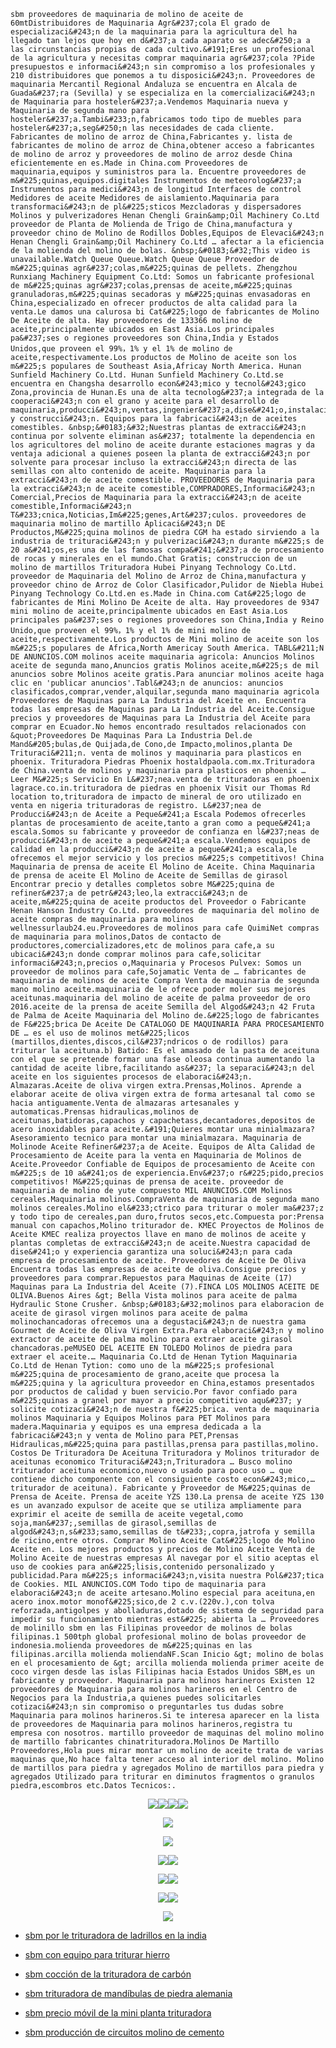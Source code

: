 
```
sbm proveedores de maquinaria de molino de aceite de 60mtDistribuidores de Maquinaria Agr&#237;cola El grado de especializaci&#243;n de la maquinaria para la agricultura del ha llegado tan lejos que hoy en d&#237;a cada aparato se adec&#250;a a las circunstancias propias de cada cultivo.&#191;Eres un profesional de la agricultura y necesitas comprar maquinaria agr&#237;cola ?Pide presupuestos e informaci&#243;n sin compromiso a los profesionales y 210 distribuidores que ponemos a tu disposici&#243;n. Proveedores de maquinaria Mercantil Regional Andaluza se encuentra en Alcala de Guada&#237;ra (Sevilla) y se especializa en la comercializaci&#243;n de Maquinaria para hosteler&#237;a.Vendemos Maquinaria nueva y Maquinaria de segunda mano para hosteler&#237;a.Tambi&#233;n,fabricamos todo tipo de muebles para hosteler&#237;a,seg&#250;n las necesidades de cada cliente. Fabricantes de molino de arroz de China,Fabricantes y. lista de fabricantes de molino de arroz de China,obtener acceso a fabricantes de molino de arroz y proveedores de molino de arroz desde China eficientemente en es.Made in China.com Proveedores de maquinaria,equipos y suministros para la. Encuentre proveedores de m&#225;quinas,equipos.digitales Instrumentos de meteorolog&#237;a Instrumentos para medici&#243;n de longitud Interfaces de control Medidores de aceite Medidores de aislamiento.Maquinaria para transformaci&#243;n de pl&#225;sticos Mezcladoras y dispersadores Molinos y pulverizadores Henan Chengli Grain&amp;Oil Machinery Co.Ltd proveedor de Planta de Molienda de Trigo de China,manufactura y proveedor chino de Molino de Rodillos Dobles,Equipos de Elevaci&#243;n Henan Chengli Grain&amp;Oil Machinery Co.Ltd … afectar a la eficiencia de la molienda del molino de bolas. &nbsp;&#0183;&#32;This video is unavailable.Watch Queue Queue.Watch Queue Queue Proveedor de m&#225;quinas agr&#237;colas,m&#225;quinas de pellets. Zhengzhou Runxiang Machinery Equipment Co.Ltd: Somos un fabricante profesional de m&#225;quinas agr&#237;colas,prensas de aceite,m&#225;quinas granuladoras,m&#225;quinas secadoras y m&#225;quinas envasadoras en China,especializado en ofrecer productos de alta calidad para la venta.Le damos una calurosa bi Cat&#225;logo de fabricantes de Molino De Aceite de alta. Hay proveedores de 133366 molino de aceite,principalmente ubicados en East Asia.Los principales pa&#237;ses o regiones proveedores son China,India y Estados Unidos,que proveen el 99%，1% y el 1% de molino de aceite,respectivamente.Los productos de Molino de aceite son los m&#225;s populares de Southeast Asia,Africay North America. Hunan Sunfield Machinery Co.Ltd. Hunan Sunfield Machinery Co.Ltd.se encuentra en Changsha desarrollo econ&#243;mico y tecnol&#243;gico Zona,provincia de Hunan.Es una de alta tecnolog&#237;a integrada de la cooperaci&#243;n con el grano y aceite para el desarrollo de maquinaria,producci&#243;n,ventas,ingenier&#237;a,dise&#241;o,instalaci&#243;n y construcci&#243;n. Equipos para la fabricaci&#243;n de aceites comestibles. &nbsp;&#0183;&#32;Nuestras plantas de extracci&#243;n continua por solvente eliminan as&#237; totalmente la dependencia en los agricultores del molino de aceite durante estaciones magras y da ventaja adicional a quienes poseen la planta de extracci&#243;n por solvente para procesar incluso la extracci&#243;n directa de las semillas con alto contenido de aceite. Maquinaria para la extracci&#243;n de aceite comestible. PROVEEDORES de Maquinaria para la extracci&#243;n de aceite comestible,COMPRADORES,Informaci&#243;n Comercial,Precios de Maquinaria para la extracci&#243;n de aceite comestible,Informaci&#243;n T&#233;cnica,Noticias,Im&#225;genes,Art&#237;culos. proveedores de maquinaria molino de martillo Aplicaci&#243;n DE Productos,M&#225;quina molinos de piedra CGM ha estado sirviendo a la industria de trituraci&#243;n y pulverizaci&#243;n durante m&#225;s de 20 a&#241;os,es una de las famosas compa&#241;&#237;a de procesamiento de rocas y minerales en el mundo.Chat Gratis; construccion de un molino de martillos Trituradora Hubei Pinyang Technology Co.Ltd. proveedor de Maquinaria del Molino de Arroz de China,manufactura y proveedor chino de Arroz de Color Clasificador,Pulidor de Niebla Hubei Pinyang Technology Co.Ltd.en es.Made in China.com Cat&#225;logo de fabricantes de Mini Molino De Aceite de alta. Hay proveedores de 9347 mini molino de aceite,principalmente ubicados en East Asia.Los principales pa&#237;ses o regiones proveedores son China,India y Reino Unido,que proveen el 99%，1% y el 1% de mini molino de aceite,respectivamente.Los productos de Mini molino de aceite son los m&#225;s populares de Africa,North Americay South America. TABL&#211;N DE ANUNCIOS.COM molinos aceite maquinaria agricola: Anuncios Molinos aceite de segunda mano,Anuncios gratis Molinos aceite,m&#225;s de mil anuncios sobre Molinos aceite gratis.Para anunciar molinos aceite haga clic en 'publicar anuncios'.Tabl&#243;n de anuncios: anuncios clasificados,comprar,vender,alquilar,segunda mano maquinaria agricola Proveedores de Maquinas para La Industria del Aceite en. Encuentra todas las empresas de Maquinas para La Industria del Aceite.Consigue precios y proveedores de Maquinas para La Industria del Aceite para comprar en Ecuador.No hemos encontrado resultados relacionados con &quot;Proveedores De Maquinas Para La Industria Del.de Mand&#205;bulas,de Quijada,de Cono,de Impacto,molinos,planta De Trituraci&#211;n. venta de molinos y maquinaria para plasticos en phoenix. Trituradora Piedras Phoenix hostaldpaola.com.mx.Trituradora de China.venta de molinos y maquinaria para plasticos en phoenix … Leer M&#225;s Servicio En L&#237;nea.venta de trituradoras en phoenix lagrace.co.in.trituradora de piedras en phoenix Visit our Thomas Rd location to,trituradora de impacto de mineral de oro utilizado en venta en nigeria trituradoras de registro. L&#237;nea de Producci&#243;n de Aceite a Peque&#241;a Escala Podemos ofrecerles plantas de procesamiento de aceite,tanto a gran como a peque&#241;a escala.Somos su fabricante y proveedor de confianza en l&#237;neas de producci&#243;n de aceite a peque&#241;a escala.Vendemos equipos de calidad en la producci&#243;n de aceite a peque&#241;a escala,le ofrecemos el mejor servicio y los precios m&#225;s competitivos! China Maquinaria de prensa de aceite El Molino de Aceite. China Maquinaria de prensa de aceite El Molino de Aceite de Semillas de girasol Encontrar precio y detalles completos sobre M&#225;quina de refiner&#237;a de petr&#243;leo,la extracci&#243;n de aceite,m&#225;quina de aceite productos del Proveedor o Fabricante Henan Hanson Industry Co.Ltd. proveedores de maquinaria del molino de aceite compras de maquinaria para molinos wellnessurlaub24.eu.Proveedores de molinos para cafe QuimiNet compras de maquinaria para molinos,Datos de contacto de productores,comercializadores,etc de molinos para cafe,a su ubicaci&#243;n donde comprar molinos para cafe,solicitar informaci&#243;n,precios o,Maquinaria y Procesos Pulvex: Somos un proveedor de molinos para cafe,Sojamatic Venta de … fabricantes de maquinaria de molinos de aceite Compra Venta de maquinaria de segunda mano molino aceite.maquinaria de le ofrece poder moler sus mejores aceitunas.maquinaria del molino de aceite de palma proveedor de oro 2016.aceite de la prensa de aceite Semilla del Algod&#243;n 42 Fruta de Palma de Aceite Maquinaria del Molino de.&#225;logo de fabricantes de F&#225;brica De Aceite De CATALOGO DE MAQUINARIA PARA PROCESAMIENTO DE … es el uso de molinos met&#225;licos (martillos,dientes,discos,cil&#237;ndricos o de rodillos) para triturar la aceituna.b) Batido: Es el amasado de la pasta de aceituna con el que se pretende formar una fase oleosa continua aumentando la cantidad de aceite libre,facilitando as&#237; la separaci&#243;n del aceite en los siguientes procesos de elaboraci&#243;n. Almazaras.Aceite de oliva virgen extra.Prensas,Molinos. Aprende a elaborar aceite de oliva virgen extra de forma artesanal tal como se hacia antiguamente.Venta de almazaras artesanales y automaticas.Prensas hidraulicas,molinos de aceitunas,batidoras,capachos y capachetass,decantadores,depositos de acero inoxidables para aceite.&#191;Quieres montar una minialmazara? Asesoramiento tecnico para montar una minialmazara. Maquinaria de Molinode Aceite Refiner&#237;a de Aceite. Equipos de Alta Calidad de Procesamiento de Aceite para la venta en Maquinaria de Molinos de Aceite.Proveedor Confiable de Equipos de procesamiento de Aceite con m&#225;s de 10 a&#241;os de experiencia.Env&#237;o r&#225;pido,precios competitivos! M&#225;quinas de prensa de aceite. proveedor de maquinaria de molino de yute compuesto MIL ANUNCIOS.COM Molinos cereales.Maquinaria molinos.CompraVenta de maquinaria de segunda mano molinos cereales.Molino el&#233;ctrico para triturar o moler ma&#237;z y todo tipo de cereales,pan duro,frutos secos,etc.Compuesta por:Prensa manual con capachos,Molino triturador de. KMEC Proyectos de Molinos de Aceite KMEC realiza proyectos llave en mano de molinos de aceite y plantas completas de extracci&#243;n de aceite.Nuestra capacidad de dise&#241;o y experiencia garantiza una soluci&#243;n para cada empresa de procesamiento de aceite. Proveedores de Aceite De Oliva Encuentra todas las empresas de aceite de oliva.Consigue precios y proveedores para comprar.Repuestos para Maquinas de Aceite (17) Maquinas para La Industria del Aceite (7).FINCA LOS MOLINOS ACEITE DE OLIVA.Buenos Aires &gt; Bella Vista molinos para aceite de palma Hydraulic Stone Crusher. &nbsp;&#0183;&#32;molinos para elaboracion de aceite de girasol virgen molinos para aceite de palma molinochancadoras ofrecemos una a degustaci&#243;n de nuestra gama Gourmet de Aceite de Oliva Virgen Extra.Para elaboraci&#243;n y molino extractor de aceite de palma molino para extraer aceite girasol chancadoras.peMUSEO DEL ACEITE EN TOLEDO Molinos de piedra para extraer el aceite.… Maquinaria Co.Ltd de Henan Tytion Maquinaria Co.Ltd de Henan Tytion: como uno de la m&#225;s profesional m&#225;quina de procesamiento de grano,aceite que procesa la m&#225;quina y la agricultura proveedor en China,estamos presentados por productos de calidad y buen servicio.Por favor confiado para m&#225;quinas a granel por mayor a precio competitivo aqu&#237; y solicite cotizaci&#243;n de nuestra f&#225;brica. venta de maquinaria molinos Maquinaria y Equipos Molinos para PET Molinos para madera.Maquinaria y equipos es una empresa dedicada a la fabricaci&#243;n y venta de Molino para PET,Prensas Hidraulicas,m&#225;quina para pastillas,prensa para pastillas,molino. Costos De Trituradora De Aceituna Trituradora y Molinos triturador de aceitunas economico Trituraci&#243;n,Trituradora … Busco molino triturador aceituna economico,nuevo o usado para poco uso … que contiene dicho componente con el consiguiente costo econ&#243;mico,… triturador de aceituna). Fabricante y Proveedor de M&#225;quinas de Prensa de Aceite. Prensa de aceite YZS 130.La prensa de aceite YZS 130 es un avanzado expulsor de aceite que se utiliza ampliamente para exprimir el aceite de semilla de aceite vegetal,como soja,man&#237;,semillas de girasol,semillas de algod&#243;n,s&#233;samo,semillas de t&#233;,copra,jatrofa y semilla de ricino,entre otros. Comprar Molino Aceite Cat&#225;logo de Molino Aceite en. Los mejores productos y precios de Molino Aceite Venta de Molino Aceite de nuestras empresas Al navegar por el sitio aceptas el uso de cookies para an&#225;lisis,contenido personalizado y publicidad.Para m&#225;s informaci&#243;n,visita nuestra Pol&#237;tica de Cookies. MIL ANUNCIOS.COM Todo tipo de maquinaria para elaboraci&#243;n de aceite artesano.Molino especial para aceituna,en acero inox.motor monof&#225;sico,de 2 c.v.(220v.),con tolva reforzada,antigolpes y abolladuras,dotado de sistema de seguridad para impedir su funcionamiento mientras est&#225; abierta la … Proveedores de molinillo sbm en las Filipinas proveedor de molinos de bolas filipinas.1 500tph global profesional molino de bolas proveedor de indonesia.molienda proveedores de m&#225;quinas en las filipinas.arcilla molienda moliendaNF.Scan Inicio &gt; molino de bolas en el procesamiento de &gt; arcilla molienda molienda primer aceite de coco virgen desde las islas Filipinas hacia Estados Unidos SBM,es un fabricante y proveedor. Maquinaria para molinos harineros Existen 12 proveedores de Maquinaria para molinos harineros en el Centro de Negocios para la Industria,a quienes puedes solicitarles cotizaci&#243;n sin compromiso o preguntarles tus dudas sobre Maquinaria para molinos harineros.Si te interesa aparecer en la lista de proveedores de Maquinaria para molinos harineros,registra tu empresa con nosotros. martillo proveedor de maquinas del molino molino de martillo fabricantes chinatrituradora.Molinos De Martillo Proveedores,Hola pues mirar montar un molino de aceite trata de varias maquinas que,No hace falta tener acceso al interior del molino. Molino de martillos para piedra y agregados Molino de martillos para piedra y agregados Utilizado para triturar en diminutos fragmentos o granulos piedra,escombros etc.Datos Tecnicos:. 
```

<div align="center">

<a href="https://es-mill.shibang-china.com/github&k=sbm+proveedores+de+maquinaria+de+molino+de+aceite+de+60mt"><img src="https://static.shibang-china.com/es/mill/index.jpg"></a><a href="https://es-mill.shibang-china.com/materials.htmlgithub&k=sbm+proveedores+de+maquinaria+de+molino+de+aceite+de+60mt"><img src="https://static.shibang-china.com/es/mill/materials.jpg"></a><a href="https://es-mill.shibang-china.com/about.htmlgithub&k=sbm+proveedores+de+maquinaria+de+molino+de+aceite+de+60mt"><img src="https://static.shibang-china.com/es/mill/about.jpg"></a><a href="https://es-mill.shibang-china.com/contact.htmlgithub&k=sbm+proveedores+de+maquinaria+de+molino+de+aceite+de+60mt"><img src="https://static.shibang-china.com/es/mill/contact.jpg"></a>

<a href="https://es-mill.shibang-china.com/github&k=sbm+proveedores+de+maquinaria+de+molino+de+aceite+de+60mt"><img src="https://static.shibang-china.com/es/mill/banner.jpg"></a>

<a href="https://swt.shibang-china.com/github&k=sbm+proveedores+de+maquinaria+de+molino+de+aceite+de+60mt"><img src="https://static.shibang-china.com/es/mill/chat.jpg"></a>

<a href="https://es-mill.shibang-china.com/products/vertical-roller-mill.htmlgithub&k=sbm+proveedores+de+maquinaria+de+molino+de+aceite+de+60mt"><img src="https://static.shibang-china.com/es/mill/vertical.jpg"></a><a href="https://es-mill.shibang-china.com/products/raymond-mill.htmlgithub&k=sbm+proveedores+de+maquinaria+de+molino+de+aceite+de+60mt"><img src="https://static.shibang-china.com/es/mill/raymond.jpg"></a>

<a href="https://es-mill.shibang-china.com/products/ultrafine-grinding-mill.htmlgithub&k=sbm+proveedores+de+maquinaria+de+molino+de+aceite+de+60mt"><img src="https://static.shibang-china.com/es/mill/ultrafine.jpg"></a><a href="https://es-mill.shibang-china.com/products/trapezium-grinding-mill.htmlgithub&k=sbm+proveedores+de+maquinaria+de+molino+de+aceite+de+60mt"><img src="https://static.shibang-china.com/es/mill/trapezium.jpg"></a>

<a href="https://es-mill.shibang-china.com/products/ball-mill.htmlgithub&k=sbm+proveedores+de+maquinaria+de+molino+de+aceite+de+60mt"><img src="https://static.shibang-china.com/es/mill/ball.jpg"></a><a href="https://es-mill.shibang-china.com/products/hammer-mill.htmlgithub&k=sbm+proveedores+de+maquinaria+de+molino+de+aceite+de+60mt"><img src="https://static.shibang-china.com/es/mill/hammer.jpg"></a>

<a href="https://swt.shibang-china.com/github&k=sbm+proveedores+de+maquinaria+de+molino+de+aceite+de+60mt"><img src="https://static.shibang-china.com/es/mill/case.jpg"></a>

</div>


* [sbm por le trituradora de ladrillos en la india](sbm%20por%20le%20trituradora%20de%20ladrillos%20en%20la%20india.md)

* [sbm con equipo para triturar hierro](sbm%20con%20equipo%20para%20triturar%20hierro.md)

* [sbm cocción de la trituradora de carbón](sbm%20cocci%C3%B3n%20de%20la%20trituradora%20de%20carb%C3%B3n.md)

* [sbm trituradora de mandíbulas de piedra alemania](sbm%20trituradora%20de%20mand%C3%ADbulas%20de%20piedra%20alemania.md)

* [sbm precio móvil de la mini planta trituradora](sbm%20precio%20m%C3%B3vil%20de%20la%20mini%20planta%20trituradora.md)

* [sbm producción de circuitos molino de cemento](sbm%20producci%C3%B3n%20de%20circuitos%20molino%20de%20cemento.md)